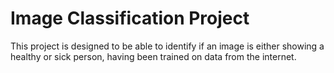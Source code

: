 # Image Classification Project
 This project is designed to be able to identify if an image is either showing a healthy or sick person, having been trained on data from the internet.
